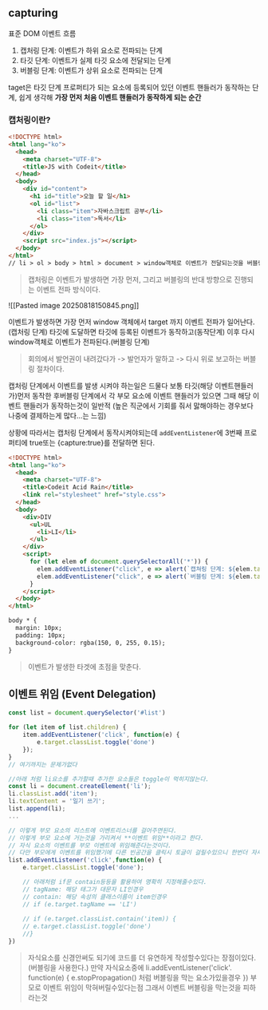 ## capturing
표준 DOM 이벤트 흐름
1. 캡처링 단계: 이벤트가 하위 요소로 전파되는 단계
2. 타깃 단계: 이벤트가 실제 타깃 요소에 전달되는 단계
3. 버블링 단계: 이벤트가 상위 요소로 전파되는 단계

taget은 타깃 단계 프로퍼티가 되는 요소에 등록되어 있던 이벤트 핸들러가 동작하는 단계, 쉽게 생각해 **가장 먼저 처음 이벤트 핸들러가 동작하게 되는 순간**

### **캡처링이란?**
```html
<!DOCTYPE html>
<html lang="ko">
  <head>
    <meta charset="UTF-8">
    <title>JS with Codeit</title>
  </head>
  <body>
    <div id="content">
      <h1 id="title">오늘 할 일</h1>
      <ol id="list">
        <li class="item">자바스크립트 공부</li>
        <li class="item">독서</li>
      </ol>
    </div>
    <script src="index.js"></script>
  </body>
</html>
// li > ol > body > html > document > window객체로 이벤트가 전달되는것을 버블링이라고했다.
```
> 캡처링은 이벤트가 발생하면 가장 먼저, 그리고 버블링의 반대 방향으로 진행되는 이벤트 전파 방식이다.

![[Pasted image 20250818150845.png]]

이벤트가 발생하면 가장 먼저 window 객체에서 target 까지 이벤트 전파가 일어난다.(캡처링 단계)
타깃에 도달하면 타깃에 등록된 이벤트가 동작하고(동작단계)
이후 다시 window객체로 이벤트가 전파된다.(버블링 단계)
> 회의에서 발언권이 내려갔다가 -> 발언자가 말하고 -> 다시 위로 보고하는 버블링 절차이다.

캡처링 단계에서 이벤트를 발생 시켜야 하는일은 드물다 보통 타깃(해당 이벤트핸들러가)먼저 동작한 후버블링 단계에서 각 부모 요소에 이벤트 핸들러가 있으면 그때 해당 이벤트 핸들러가 동작하는것이 일반적 (높은 직군에서 기회를 줘서 맗해야하는 경우보다 나중에 결제하는게 많다...는 느낌)

상황에 따라서는 캡처링 단계에서 동작시켜야되는데 `addEventListener`에 3번째 프로퍼티에 true또는 {capture:true}를 전달하면 된다.
```html
<!DOCTYPE html>
<html lang="ko">
  <head>
    <meta charset="UTF-8">
    <title>Codeit Acid Rain</title>
    <link rel="stylesheet" href="style.css">
  </head>
  <body>
    <div>DIV
      <ul>UL
        <li>LI</li>
      </ul>
    </div>  
    <script>
      for (let elem of document.querySelectorAll('*')) {
        elem.addEventListener("click", e => alert(`캡쳐링 단계: ${elem.tagName}`), true);
        elem.addEventListener("click", e => alert(`버블링 단계: ${elem.tagName}`));
      }
    </script>
  </body>
</html>

body * {
  margin: 10px;
  padding: 10px;
  background-color: rgba(150, 0, 255, 0.15);
}

```
> 이벤트가 발생한 타겟에 초점을 맞춘다.

## 이벤트 위임 (Event Delegation)
```js
const list = document.querySelector('#list')

for (let item of list.children) {
	item.addEventListener('click', function(e) {
		e.target.classList.toggle('done')
	});
}
// 여기까지는 문제가없다

//아래 처럼 li요소를 추가할때 추가한 요소들은 toggle이 먹히지않는다.
const li = document.createElement('li');
li.classList.add('item');
li.textContent = '일기 쓰기';
list.append(li);
...

// 이렇게 부모 요소의 리스트에 이벤트리스너를 걸어주면된다.
// 이렇게 부모 요소에 거는것을 가리켜서 **이벤트 위임**이라고 한다.
// 자식 요소의 이벤트를 부모 이벤트에 위임해준다는것이다.
// 다만 부모에게 이벤트를 위임했기에 다른 빈공간을 클릭시 토글이 걸릴수있으니 한번더 자세하게 처리를 해줘야한다.
list.addEventListener('click',function(e) {
	e.target.classList.toggle('done');

	// 아래처럼 if문 contain등등을 활용하여 명확히 지정해줄수있다.
	// tagName: 해당 태그가 대문자 LI인경우
	// contain: 해당 속성의 클래스이름이 item인경우
	// if (e.target.tagName == 'LI')
	
	// if (e.target.classList.contain('item)) {
	// e.target.classList.toggle('done')
	//}
})
```
> 자식요소를 신경안써도 되기에 코드를 더 유연하게 작성할수있다는 장점이있다. (버블링을 사용한다.)
> 만약 자식요소중에 li.addEventListener('click'. function(e) {
> 	e.stopPropagation() 처럼 버블링을 막는 요소가있을경우
> })
> 부모로 이벤트 위임이 막혀버릴수있다는점
> 그래서 이벤트 버블링을 막는것을 피하라는것

